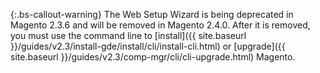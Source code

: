 {:.bs-callout-warning}
The Web Setup Wizard is being deprecated in Magento 2.3.6 and will be removed in Magento 2.4.0. After it is removed, you must use the command line to [install]({{ site.baseurl }}/guides/v2.3/install-gde/install/cli/install-cli.html) or [upgrade]({{ site.baseurl }}/guides/v2.3/comp-mgr/cli/cli-upgrade.html) Magento.
